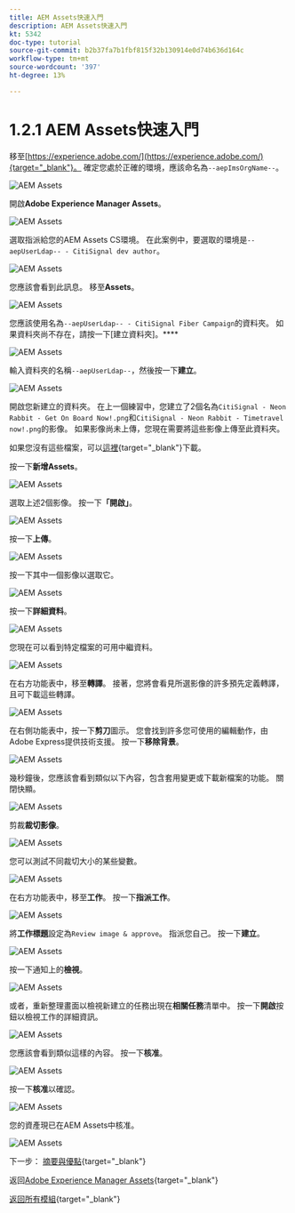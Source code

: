 ```yaml
---
title: AEM Assets快速入門
description: AEM Assets快速入門
kt: 5342
doc-type: tutorial
source-git-commit: b2b37fa7b1fbf815f32b130914e0d74b636d164c
workflow-type: tm+mt
source-wordcount: '397'
ht-degree: 13%

---
```


# 1.2.1 AEM Assets快速入門

移至[https://experience.adobe.com/](https://experience.adobe.com/){target="_blank"}。 確定您處於正確的環境，應該命名為`--aepImsOrgName--`。

![AEM Assets](./images/aemassets0.png)

開啟&#x200B;**Adobe Experience Manager Assets**。

![AEM Assets](./images/aemassets1.png)

選取指派給您的AEM Assets CS環境。 在此案例中，要選取的環境是`--aepUserLdap-- - CitiSignal dev author`。

![AEM Assets](./images/aemassets2.png)

您應該會看到此訊息。 移至&#x200B;**Assets**。

![AEM Assets](./images/aemassets3.png)

您應該使用名為`--aepUserLdap-- - CitiSignal Fiber Campaign`的資料夾。 如果資料夾尚不存在，請按一下[建立資料夾]。****

![AEM Assets](./images/aemassets4.png)

輸入資料夾的名稱`--aepUserLdap--`，然後按一下&#x200B;**建立**。

![AEM Assets](./images/aemassets5.png)

開啟您新建立的資料夾。 在上一個練習中，您建立了2個名為`CitiSignal - Neon Rabbit - Get On Board Now!.png`和`CitiSignal - Neon Rabbit - Timetravel now!.png`的影像。 如果影像尚未上傳，您現在需要將這些影像上傳至此資料夾。

如果您沒有這些檔案，可以[這裡](./images/CitiSignal_Neon_Rabbit.zip){target="_blank"}下載。

按一下&#x200B;**新增Assets**。

![AEM Assets](./images/aemassets6.png)

選取上述2個影像。 按一下&#x200B;**「開啟」**。

![AEM Assets](./images/aemassets7.png)

按一下&#x200B;**上傳**。

![AEM Assets](./images/aemassets8.png)

按一下其中一個影像以選取它。

![AEM Assets](./images/aemassets9.png)

按一下&#x200B;**詳細資料**。

![AEM Assets](./images/aemassets10.png)

您現在可以看到特定檔案的可用中繼資料。

![AEM Assets](./images/aemassets11.png)

在右方功能表中，移至&#x200B;**轉譯**。 接著，您將會看見所選影像的許多預先定義轉譯，且可下載這些轉譯。

![AEM Assets](./images/aemassets12.png)

在右側功能表中，按一下&#x200B;**剪刀**&#x200B;圖示。 您會找到許多您可使用的編輯動作，由Adobe Express提供技術支援。 按一下&#x200B;**移除背景**。

![AEM Assets](./images/aemassets13.png)

幾秒鐘後，您應該會看到類似以下內容，包含套用變更或下載新檔案的功能。 關閉快顯。

![AEM Assets](./images/aemassets14.png)

剪裁&#x200B;**裁切影像**。

![AEM Assets](./images/aemassets15.png)

您可以測試不同裁切大小的某些變數。

![AEM Assets](./images/aemassets16.png)

在右方功能表中，移至&#x200B;**工作**。 按一下&#x200B;**指派工作**。

![AEM Assets](./images/aemassets17.png)

將&#x200B;**工作標題**&#x200B;設定為`Review image & approve`。 指派您自己。 按一下&#x200B;**建立**。

![AEM Assets](./images/aemassets18.png)

按一下通知上的&#x200B;**檢視**。

![AEM Assets](./images/aemassets19.png)

或者，重新整理畫面以檢視新建立的任務出現在&#x200B;**相關任務**&#x200B;清單中。 按一下&#x200B;**開啟**&#x200B;按鈕以檢視工作的詳細資訊。

![AEM Assets](./images/aemassets20.png)

您應該會看到類似這樣的內容。 按一下&#x200B;**核准**。

![AEM Assets](./images/aemassets21.png)

按一下&#x200B;**核准**&#x200B;以確認。

![AEM Assets](./images/aemassets22.png)

您的資產現已在AEM Assets中核准。

![AEM Assets](./images/aemassets23.png)

下一步： [摘要與優點](./summary.md){target="_blank"}

返回[Adobe Experience Manager Assets](./aemassets.md){target="_blank"}

[返回所有模組](./../../../overview.md){target="_blank"}
